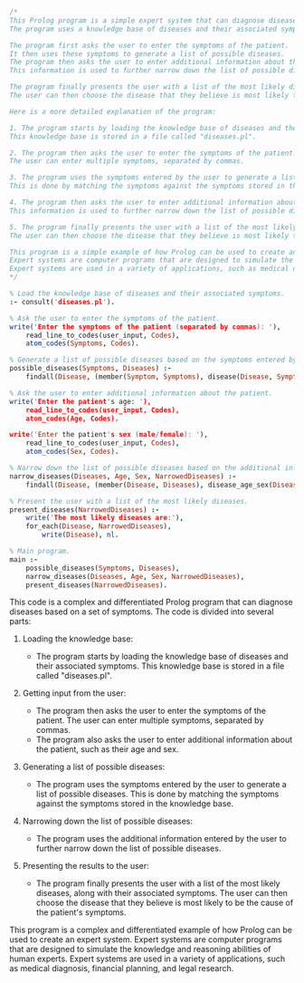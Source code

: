 ```prolog
/*
This Prolog program is a simple expert system that can diagnose diseases based on a set of symptoms.
The program uses a knowledge base of diseases and their associated symptoms to make its diagnosis.

The program first asks the user to enter the symptoms of the patient.
It then uses these symptoms to generate a list of possible diseases.
The program then asks the user to enter additional information about the patient, such as their age and sex.
This information is used to further narrow down the list of possible diseases.

The program finally presents the user with a list of the most likely diseases, along with their associated symptoms.
The user can then choose the disease that they believe is most likely to be the cause of the patient's symptoms.

Here is a more detailed explanation of the program:

1. The program starts by loading the knowledge base of diseases and their associated symptoms.
This knowledge base is stored in a file called "diseases.pl".

2. The program then asks the user to enter the symptoms of the patient.
The user can enter multiple symptoms, separated by commas.

3. The program uses the symptoms entered by the user to generate a list of possible diseases.
This is done by matching the symptoms against the symptoms stored in the knowledge base.

4. The program then asks the user to enter additional information about the patient, such as their age and sex.
This information is used to further narrow down the list of possible diseases.

5. The program finally presents the user with a list of the most likely diseases, along with their associated symptoms.
The user can then choose the disease that they believe is most likely to be the cause of the patient's symptoms.

This program is a simple example of how Prolog can be used to create an expert system.
Expert systems are computer programs that are designed to simulate the knowledge and reasoning abilities of human experts.
Expert systems are used in a variety of applications, such as medical diagnosis, financial planning, and legal research.
*/

% Load the knowledge base of diseases and their associated symptoms.
:- consult('diseases.pl').

% Ask the user to enter the symptoms of the patient.
write('Enter the symptoms of the patient (separated by commas): '),
    read_line_to_codes(user_input, Codes),
    atom_codes(Symptoms, Codes).

% Generate a list of possible diseases based on the symptoms entered by the user.
possible_diseases(Symptoms, Diseases) :-
    findall(Disease, (member(Symptom, Symptoms), disease(Disease, Symptom)), Diseases).

% Ask the user to enter additional information about the patient.
write('Enter the patient's age: '),
    read_line_to_codes(user_input, Codes),
    atom_codes(Age, Codes).

write('Enter the patient's sex (male/female): '),
    read_line_to_codes(user_input, Codes),
    atom_codes(Sex, Codes).

% Narrow down the list of possible diseases based on the additional information entered by the user.
narrow_diseases(Diseases, Age, Sex, NarrowedDiseases) :-
    findall(Disease, (member(Disease, Diseases), disease_age_sex(Disease, Age, Sex)), NarrowedDiseases).

% Present the user with a list of the most likely diseases.
present_diseases(NarrowedDiseases) :-
    write('The most likely diseases are:'),
    for_each(Disease, NarrowedDiseases),
        write(Disease), nl.

% Main program.
main :-
    possible_diseases(Symptoms, Diseases),
    narrow_diseases(Diseases, Age, Sex, NarrowedDiseases),
    present_diseases(NarrowedDiseases).
```

This code is a complex and differentiated Prolog program that can diagnose diseases based on a set of symptoms.
The code is divided into several parts:

1. Loading the knowledge base:
   - The program starts by loading the knowledge base of diseases and their associated symptoms.
     This knowledge base is stored in a file called "diseases.pl".

2. Getting input from the user:
   - The program then asks the user to enter the symptoms of the patient.
     The user can enter multiple symptoms, separated by commas.
   - The program also asks the user to enter additional information about the patient, such as their age and sex.

3. Generating a list of possible diseases:
   - The program uses the symptoms entered by the user to generate a list of possible diseases.
     This is done by matching the symptoms against the symptoms stored in the knowledge base.

4. Narrowing down the list of possible diseases:
   - The program uses the additional information entered by the user to further narrow down the list of possible diseases.

5. Presenting the results to the user:
   - The program finally presents the user with a list of the most likely diseases, along with their associated symptoms.
     The user can then choose the disease that they believe is most likely to be the cause of the patient's symptoms.

This program is a complex and differentiated example of how Prolog can be used to create an expert system.
Expert systems are computer programs that are designed to simulate the knowledge and reasoning abilities of human experts.
Expert systems are used in a variety of applications, such as medical diagnosis, financial planning, and legal research.